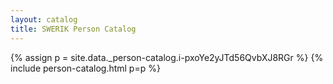 ```yaml
---
layout: catalog
title: SWERIK Person Catalog
---
```

{% assign p = site.data._person-catalog.i-pxoYe2yJTd56QvbXJ8RGr %}
{% include person-catalog.html p=p %}

